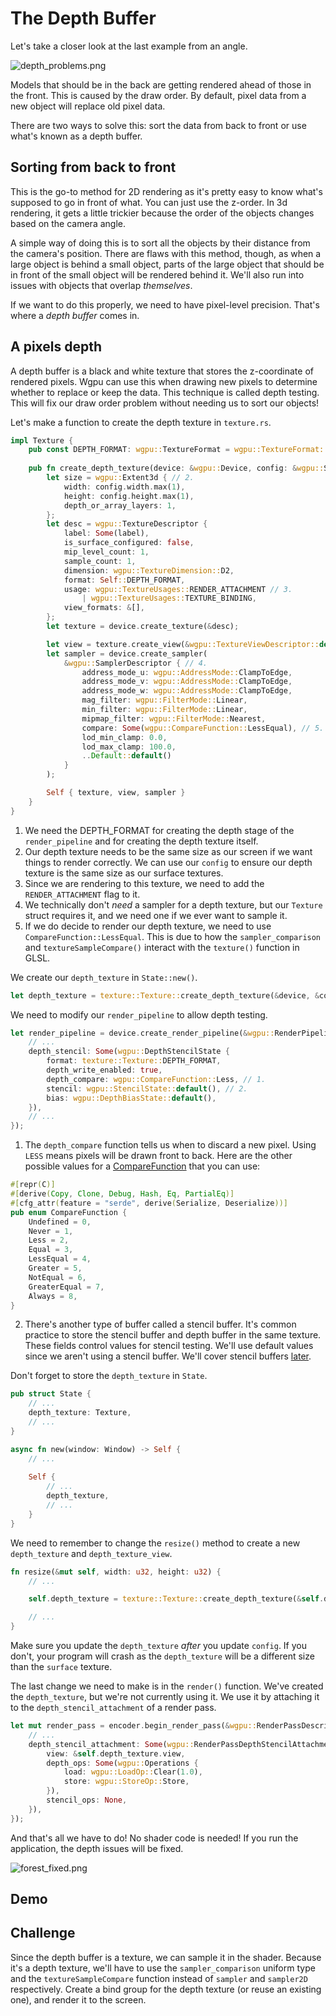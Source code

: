 # The Depth Buffer

Let's take a closer look at the last example from an angle.

![depth_problems.png](./depth_problems.png)

Models that should be in the back are getting rendered ahead of those in the front. This is caused by the draw order. By default, pixel data from a new object will replace old pixel data.

There are two ways to solve this: sort the data from back to front or use what's known as a depth buffer.

## Sorting from back to front

This is the go-to method for 2D rendering as it's pretty easy to know what's supposed to go in front of what. You can just use the z-order. In 3d rendering, it gets a little trickier because the order of the objects changes based on the camera angle.

A simple way of doing this is to sort all the objects by their distance from the camera's position. There are flaws with this method, though, as when a large object is behind a small object, parts of the large object that should be in front of the small object will be rendered behind it. We'll also run into issues with objects that overlap *themselves*.

If we want to do this properly, we need to have pixel-level precision. That's where a *depth buffer* comes in.

## A pixels depth

A depth buffer is a black and white texture that stores the z-coordinate of rendered pixels. Wgpu can use this when drawing new pixels to determine whether to replace or keep the data. This technique is called depth testing. This will fix our draw order problem without needing us to sort our objects!

Let's make a function to create the depth texture in `texture.rs`.

```rust
impl Texture {
    pub const DEPTH_FORMAT: wgpu::TextureFormat = wgpu::TextureFormat::Depth32Float; // 1.
    
    pub fn create_depth_texture(device: &wgpu::Device, config: &wgpu::SurfaceConfiguration, label: &str) -> Self {
        let size = wgpu::Extent3d { // 2.
            width: config.width.max(1),
            height: config.height.max(1),
            depth_or_array_layers: 1,
        };
        let desc = wgpu::TextureDescriptor {
            label: Some(label),
            is_surface_configured: false,
            mip_level_count: 1,
            sample_count: 1,
            dimension: wgpu::TextureDimension::D2,
            format: Self::DEPTH_FORMAT,
            usage: wgpu::TextureUsages::RENDER_ATTACHMENT // 3.
                | wgpu::TextureUsages::TEXTURE_BINDING,
            view_formats: &[],
        };
        let texture = device.create_texture(&desc);

        let view = texture.create_view(&wgpu::TextureViewDescriptor::default());
        let sampler = device.create_sampler(
            &wgpu::SamplerDescriptor { // 4.
                address_mode_u: wgpu::AddressMode::ClampToEdge,
                address_mode_v: wgpu::AddressMode::ClampToEdge,
                address_mode_w: wgpu::AddressMode::ClampToEdge,
                mag_filter: wgpu::FilterMode::Linear,
                min_filter: wgpu::FilterMode::Linear,
                mipmap_filter: wgpu::FilterMode::Nearest,
                compare: Some(wgpu::CompareFunction::LessEqual), // 5.
                lod_min_clamp: 0.0,
                lod_max_clamp: 100.0,
                ..Default::default()
            }
        );

        Self { texture, view, sampler }
    }
}
```

1. We need the DEPTH_FORMAT for creating the depth stage of the `render_pipeline` and for creating the depth texture itself.
2. Our depth texture needs to be the same size as our screen if we want things to render correctly. We can use our `config` to ensure our depth texture is the same size as our surface textures.
3. Since we are rendering to this texture, we need to add the `RENDER_ATTACHMENT` flag to it.
4. We technically don't *need* a sampler for a depth texture, but our `Texture` struct requires it, and we need one if we ever want to sample it.
5. If we do decide to render our depth texture, we need to use `CompareFunction::LessEqual`. This is due to how the `sampler_comparison` and `textureSampleCompare()` interact with the `texture()` function in GLSL.

We create our `depth_texture` in `State::new()`.

```rust
let depth_texture = texture::Texture::create_depth_texture(&device, &config, "depth_texture");
```

We need to modify our `render_pipeline` to allow depth testing.

```rust
let render_pipeline = device.create_render_pipeline(&wgpu::RenderPipelineDescriptor {
    // ...
    depth_stencil: Some(wgpu::DepthStencilState {
        format: texture::Texture::DEPTH_FORMAT,
        depth_write_enabled: true,
        depth_compare: wgpu::CompareFunction::Less, // 1.
        stencil: wgpu::StencilState::default(), // 2.
        bias: wgpu::DepthBiasState::default(),
    }),
    // ...
});
```

1. The `depth_compare` function tells us when to discard a new pixel. Using `LESS` means pixels will be drawn front to back. Here are the other possible values for a [CompareFunction](https://docs.rs/wgpu/latest/wgpu/enum.CompareFunction.html) that you can use:

```rust
#[repr(C)]
#[derive(Copy, Clone, Debug, Hash, Eq, PartialEq)]
#[cfg_attr(feature = "serde", derive(Serialize, Deserialize))]
pub enum CompareFunction {
    Undefined = 0,
    Never = 1,
    Less = 2,
    Equal = 3,
    LessEqual = 4,
    Greater = 5,
    NotEqual = 6,
    GreaterEqual = 7,
    Always = 8,
}
```

2. There's another type of buffer called a stencil buffer. It's common practice to store the stencil buffer and depth buffer in the same texture. These fields control values for stencil testing. We'll use default values since we aren't using a stencil buffer. We'll cover stencil buffers [later](../../todo).

Don't forget to store the `depth_texture` in `State`.

```rust
pub struct State {
    // ...
    depth_texture: Texture,
    // ...
}

async fn new(window: Window) -> Self {
    // ...
    
    Self {
        // ...
        depth_texture,
        // ...
    }
}
```

We need to remember to change the `resize()` method to create a new `depth_texture` and `depth_texture_view`.

```rust
fn resize(&mut self, width: u32, height: u32) {
    // ...

    self.depth_texture = texture::Texture::create_depth_texture(&self.device, &self.config, "depth_texture");

    // ...
}
```

Make sure you update the `depth_texture` *after* you update `config`. If you don't, your program will crash as the `depth_texture` will be a different size than the `surface` texture.

The last change we need to make is in the `render()` function. We've created the `depth_texture`, but we're not currently using it. We use it by attaching it to the `depth_stencil_attachment` of a render pass.

```rust
let mut render_pass = encoder.begin_render_pass(&wgpu::RenderPassDescriptor {
    // ...
    depth_stencil_attachment: Some(wgpu::RenderPassDepthStencilAttachment {
        view: &self.depth_texture.view,
        depth_ops: Some(wgpu::Operations {
            load: wgpu::LoadOp::Clear(1.0),
            store: wgpu::StoreOp::Store,
        }),
        stencil_ops: None,
    }),
});
```

And that's all we have to do! No shader code is needed! If you run the application, the depth issues will be fixed.

![forest_fixed.png](./forest_fixed.png)

## Demo

<WasmExample example="tutorial8_depth"></WasmExample>

<AutoGithubLink/>

## Challenge

Since the depth buffer is a texture, we can sample it in the shader. Because it's a depth texture, we'll have to use the `sampler_comparison` uniform type and the `textureSampleCompare` function instead of `sampler` and `sampler2D` respectively. Create a bind group for the depth texture (or reuse an existing one), and render it to the screen.
